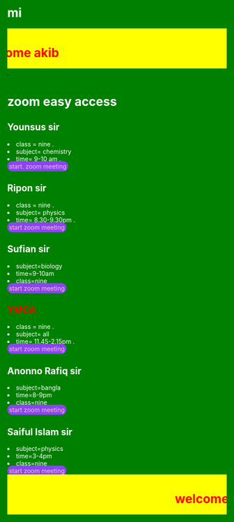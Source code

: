# mi
<!doctype html>
<html>
 <head></head>
 <body style="color: white;"> 
  <canvas id="canvas" width="400" height="400" style="background-color:#333"></canvas>
  <script>
var canvas = document.getElementById("canvas");
var ctx = canvas.getContext("2d");
var radius = canvas.height / 2;
ctx.translate(radius, radius);
radius = radius * 0.90
setInterval(drawClock, 1000);

function drawClock() {
  drawFace(ctx, radius);
  drawNumbers(ctx, radius);
  drawTime(ctx, radius);
}

function drawFace(ctx, radius) {
  var grad;
  ctx.beginPath();
  ctx.arc(0, 0, radius, 0, 2*Math.PI);
  ctx.fillStyle = 'white';
  ctx.fill();
  grad = ctx.createRadialGradient(0,0,radius*0.95, 0,0,radius*1.05);
  grad.addColorStop(0, '#333');
  grad.addColorStop(0.5, 'white');
  grad.addColorStop(1, '#333');
  ctx.strokeStyle = grad;
  ctx.lineWidth = radius*0.1;
  ctx.stroke();
  ctx.beginPath();
  ctx.arc(0, 0, radius*0.1, 0, 2*Math.PI);
  ctx.fillStyle = '#333';
  ctx.fill();
}

function drawNumbers(ctx, radius) {
  var ang;
  var num;
  ctx.font = radius*0.15 + "px arial";
  ctx.textBaseline="middle";
  ctx.textAlign="center";
  for(num = 1; num < 13; num++){
    ang = num * Math.PI / 6;
    ctx.rotate(ang);
    ctx.translate(0, -radius*0.85);
    ctx.rotate(-ang);
    ctx.fillText(num.toString(), 0, 0);
    ctx.rotate(ang);
    ctx.translate(0, radius*0.85);
    ctx.rotate(-ang);
  }
}

function drawTime(ctx, radius){
    var now = new Date();
    var hour = now.getHours();
    var minute = now.getMinutes();
    var second = now.getSeconds();
    //hour
    hour=hour%12;
    hour=(hour*Math.PI/6)+
    (minute*Math.PI/(6*60))+
    (second*Math.PI/(360*60));
    drawHand(ctx, hour, radius*0.5, radius*0.07);
    //minute
    minute=(minute*Math.PI/30)+(second*Math.PI/(30*60));
    drawHand(ctx, minute, radius*0.8, radius*0.07);
    // second
    second=(second*Math.PI/30);
    drawHand(ctx, second, radius*0.9, radius*0.02);
}

function drawHand(ctx, pos, length, width) {
    ctx.beginPath();
    ctx.lineWidth = width;
    ctx.lineCap = "round";
    ctx.moveTo(0,0);
    ctx.rotate(pos);
    ctx.lineTo(0, -length);
    ctx.stroke();
    ctx.rotate(-pos);
}
</script>  
  <title> adnanakib.com </title>
  <style>
   .primary-btn{
	color:pink;
	background-color: #8845f4;
	padding:3px 4px ;
	border-radius:22px;
	text-decoration:none ;
	} 
	.play-btn {
		position:absolute;
		top:45%;
		left:50%;
		width:35%;
		background:#886;
		color: blue;
		border:10px solid #040;
	}
	html{background:green;
	color: black;}
	akib{background: black;
	color:green;
	padding:10px 12px;}
	 </style>
  <marquee behavior="scroll" direction="right" style="color:red; background: yellow;">
   <h1> welcome akib </h1></marquee>
<img src="images - 2020-11-28T211640.674-1.jpeg" height="2px" width="2px">  </img> </h1> 
  <h1>zoom easy access </h1> 
  <h2>Younsus sir</h2> 
  <li>class = nine .</li> 
  <li>subject= chemistry</li> 
  <li>time= 9-10 am .</li> 
  <a class="primary-btn" href="https://us04web.zoom.us/j/8595253959?pwd=cm55ak5oTllDcW02Ym1pSHdwOE5Gdz09"> start. zoom meeting </a> 
  <h2>Ripon sir</h2> 
  <li>class = nine .</li> 
  <li>subject= physics</li> 
  <li>time= 8.30-9.30pm .</li> 
  <a class="primary-btn" href="https://us04web.zoom.us/j/7507189157?pwd=S2N4bk0wQnRWUjc0bUd0eVZJNm4zUT09">start zoom meeting</a> 
  <h2>Sufian sir</h2> 
  <li>subject=biology</li> 
  <li>time=9-10am </li> 
  <li> class=nine </li> 
  <a class="primary-btn" href="https://us04web.zoom.us/j/7590954498?pwd=dUlLU2ZsbmRGK2wxY1V3b1dCN0I4Zz09"> start zoom meeting </a> 
  <h2 style="color:red;">YMCA</h2> 
  <li>class = nine .</li> 
  <li>subject= all</li> 
  <li>time= 11.45-2.15pm .</li> 
  <a class="primary-btn" href="https://us04web.zoom.us/j/4355704793?pwd=RkJaMGgvOWkwTVN4REdTdW9xOHFmdz09">start zoom meeting</a> 
  <br> 
  <h2> Anonno Rafiq sir</h2> 
  <li>subject=bangla</li> 
  <li>time=8-9pm </li> 
  <li> class=nine </li> 
  <a class="primary-btn" href="https://us04web.zoom.us/j/5294780132?pwd=QlJwTjRWMWRSYXJQcFJWcUFlbk1hUT09">start zoom meeting</a> 
  <h2> Saiful Islam sir</h2> 
  <li>subject=physics</li> 
  <li>time=3-4pm </li> 
  <li> class=nine </li> 
  <a class="primary-btn" href="https://us04web.zoom.us/j/9764616352?pwd=aW8rK3VIT1E4eDlCbkIxYWNrREVCZz09 ">start zoom meeting</a> 
  <br> 
  <marquee behavior="scroll" direction="left" style="color:red; background: yellow;">
   <h1>welcome akib</h1>
  </marquee>
 </body>
</html>
